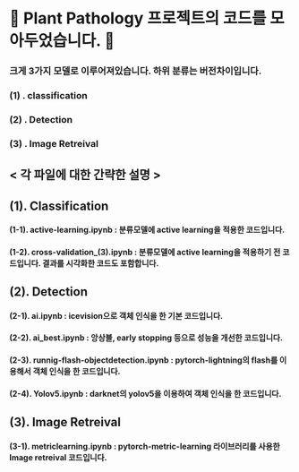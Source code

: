 # :leaves: Plant Pathology 프로젝트의 코드를 모아두었습니다. :leaves: 

### 크게 3가지 모델로 이루어져있습니다. 하위 분류는 버전차이입니다. ###
### (1) . classification 
### (2) . Detection
### (3) . Image Retreival

## < 각 파일에 대한 간략한 설명 > ##

## (1). Classification
#### (1-1). active-learning.ipynb : 분류모델에 active learning을 적용한 코드입니다.

#### (1-2). cross-validation_(3).ipynb : 분류모델에 active learning을 적용하기 전 코드입니다. 결과를 시각화한 코드도 포함합니다.

## (2). Detection
#### (2-1). ai.ipynb : icevision으로 객체 인식을 한 기본 코드입니다.

#### (2-2). ai_best.ipynb : 앙상블, early stopping 등으로 성능을 개선한 코드입니다.

#### (2-3). runnig-flash-objectdetection.ipynb : pytorch-lightning의 flash를 이용해서 객체 인식을 한 코드입니다.

#### (2-4). Yolov5.ipynb : darknet의 yolov5을 이용하여 객체 인식을 한 코드입니다.

## (3). Image Retreival

#### (3-1). metriclearning.ipynb : pytorch-metric-learning 라이브러리를 사용한 Image retreival 코드입니다.
